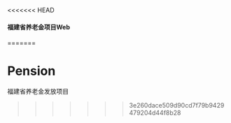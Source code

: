 <<<<<<< HEAD
#### 福建省养老金项目Web
=======
# Pension
福建省养老金发放项目
>>>>>>> 3e260dace509d90cd7f79b9429479204d44f8b28
